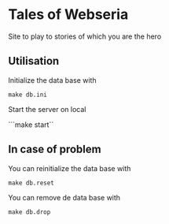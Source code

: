 # Tales of Webseria

Site to play to stories of which you are the hero

## Utilisation

Initialize the data base with

```make db.ini```

Start the server on local

```make start``

## In case of problem

You can reinitialize the data base with

```make db.reset```

You can remove de data base with

```make db.drop```